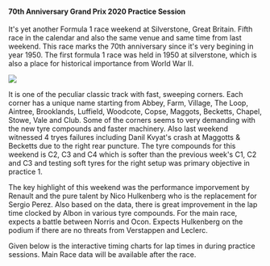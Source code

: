 #### 70th Anniversary Grand Prix 2020 Practice Session

It's yet another Formula 1 race weekend at Silverstone, Great Britain. Fifth race in the calendar and also the same venue and same time from last weekend. This race marks the 70th anniversary since it's very begining in year 1950.
The first formula 1 race was held in 1950 at silverstone, which is also a place for historical importance from World War II.

![](https://upload.wikimedia.org/wikipedia/commons/thumb/8/8d/Silverstone_Circuit%2C_July_2%2C_2018_SkySat_%28cropped%29.jpg/640px-Silverstone_Circuit%2C_July_2%2C_2018_SkySat_%28cropped%29.jpg)

It is one of the peculiar classic track  with fast, sweeping corners. Each corner has a unique name starting from 
Abbey, Farm, Village, The Loop, Aintree, Brooklands, Luffield, Woodcote, Copse, Maggots, Becketts, Chapel, Stowe, Vale and Club. Some of the corners seems to very demanding with the new tyre compounds and faster machinery. Also last weekend witnessed 4 tryes failures including Danil Kvyat's crash at Maggotts & Becketts due to the right rear puncture.
The tyre compounds for this weekend is C2, C3 and C4 which is softer than the previous week's C1, C2 and C3 and testing soft tyres for the right setup was primary objective in practice 1. 


The key highlight of this weekend was the  performance imporvement by Renault and the pure talent by Nico Hulkenberg who is the replacement for Sergio Perez. Also based on the data, there is great improvement in the lap time clocked by Albon in various tyre compounds.
For the main race, expects a battle between Norris and Ocon. Expects Hulkenberg on the podium if there are no threats from Verstappen and Leclerc.

Given below is the interactive timing charts for lap times in during practice sessions. Main Race data will be available after the race.
